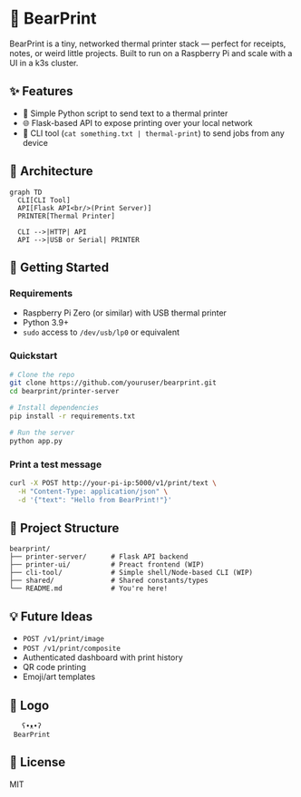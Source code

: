 # 🐻 BearPrint

BearPrint is a tiny, networked thermal printer stack — perfect for receipts, notes, or weird little projects. Built to run on a Raspberry Pi and scale with a UI in a k3s cluster.

## ✨ Features

- 📜 Simple Python script to send text to a thermal printer
- 🌐 Flask-based API to expose printing over your local network
- 🧾 CLI tool (`cat something.txt | thermal-print`) to send jobs from any device

## 🧱 Architecture

```mermaid
graph TD
  CLI[CLI Tool]
  API[Flask API<br/>(Print Server)]
  PRINTER[Thermal Printer]

  CLI -->|HTTP| API
  API -->|USB or Serial| PRINTER
```

## 🚀 Getting Started

### Requirements

- Raspberry Pi Zero (or similar) with USB thermal printer
- Python 3.9+
- `sudo` access to `/dev/usb/lp0` or equivalent

### Quickstart

```bash
# Clone the repo
git clone https://github.com/youruser/bearprint.git
cd bearprint/printer-server

# Install dependencies
pip install -r requirements.txt

# Run the server
python app.py
```

### Print a test message

```bash
curl -X POST http://your-pi-ip:5000/v1/print/text \
  -H "Content-Type: application/json" \
  -d '{"text": "Hello from BearPrint!"}'
```

## 🧪 Project Structure

```text
bearprint/
├── printer-server/      # Flask API backend
├── printer-ui/          # Preact frontend (WIP)
├── cli-tool/            # Simple shell/Node-based CLI (WIP)
├── shared/              # Shared constants/types
└── README.md            # You're here!
```

## 💡 Future Ideas

- `POST /v1/print/image`
- `POST /v1/print/composite`
- Authenticated dashboard with print history
- QR code printing
- Emoji/art templates

## 🐾 Logo

```text
   ʕ•ᴥ•ʔ
 BearPrint
```

## 📜 License

MIT
